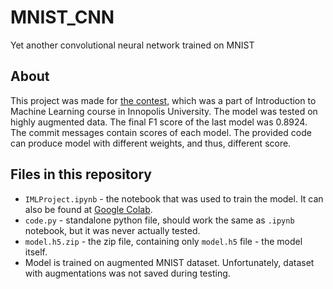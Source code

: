 # MNIST_CNN
Yet another convolutional neural network trained on MNIST

## About
This project was made for [the contest](https://competitions.codalab.org/competitions/26282), which was a part of Introduction to Machine Learning course in Innopolis University. The model was tested on highly augmented data. The final F1 score of the last model was 0.8924. The commit messages contain scores of each model. The provided code can produce model with different weights, and thus, different score.

## Files in this repository
* `IMLProject.ipynb` - the notebook that was used to train the model. It can also be found at [Google Colab](https://colab.research.google.com/drive/1FJ7nZiczW993RLw666i9NGO1T5_P2Vhh).
* `code.py` - standalone python file, should work the same as `.ipynb` notebook, but it was never actually tested.
* `model.h5.zip` - the zip file, containing only `model.h5` file - the model itself.
* Model is trained on augmented MNIST dataset. Unfortunately, dataset with augmentations was not saved during testing.
